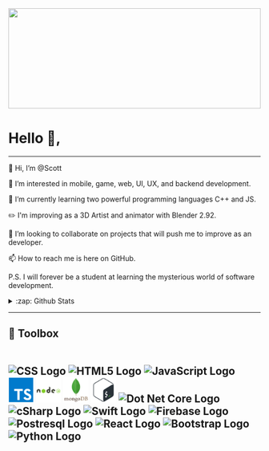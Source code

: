 <img height="200px" width="100%" src=https://www.designyourway.net/blog/wp-content/uploads/2018/12/programming-wallpaper4-700x438.jpg>

<!--
<p align="center">
   <a href="https://www.linkedin.com/in/lamontescott?lipi=urn%3Ali%3Apage%3Ad_flagship3_profile_view_base_contact_details%3BOsdbI1Z%2BRZS3k87PffWzqA%3D%3D">
   <img src="https://img.shields.io/badge/Linkedin-blue?style=flat-square&logo=linkedin&labelColor=blue">
   </a>
   <a href="https://lamontescott.github.io/personal-website/">
   <img src="">
   </a>
   <img src="https://img.shields.io/github/last-commit/lamontescott/personal-website?style=flat-square">
   <img src="https://img.shields.io/github/repo-size/lamontescott/personal-website?style=flat-square">
   </p>
-->
                                                                                                                                            
 <!--Donwload, other, Website, Github Last Commit, Github repo, Github repo size-->                                                                                                                                
<!--Allow Me to Introduce Myself -->
# Hello 👋, 

---
<!--Bio-->
<p>👋 Hi, I’m @Scott</p>
<p>👀 I’m interested in mobile, game, web, UI, UX, and backend development.</p>
<p>🌱 I’m currently learning two powerful programming languages C++ and JS.<p
<p>✏️ I'm improving as a 3D Artist and animator with Blender 2.92.</p>
<p>💞️ I’m looking to collaborate on projects that will push me to improve as an developer.</p>
<p>📫 How to reach me is here on GitHub.</p>
<p>P.S. I will forever be a student at learning the mysterious world of software development.</p>


 <!--Github Stats-->

<details>
    <summary>:zap: Github Stats </summary>
    
   
  <img align="center" src="https://github-readme-stats.vercel.app/api?username=lamontescott&theme=tokyonight&show_icons=true">
    
    
  <img align="center" src="https://github-readme-stats.vercel.app/api/top-langs/?username=lamontescott&layout=compact&theme=tokyonight">
   
</details>
         

         
         
---
<!--Toolbox-->
🧰 Toolbox
 <br>
 <br>
 <br>
<img src="https://cdn.worldvectorlogo.com/logos/css-3.svg" alt="CSS Logo" width="50" height="50">
<img src="https://cdn.worldvectorlogo.com/logos/html-1.svg" alt="HTML5 Logo" width="50" height="50"> 
<img src="https://user-images.githubusercontent.com/63941608/126529691-5761ecf0-ce7e-4aa3-b6b5-4965069055e4.png" alt="JavaScript Logo" width="50" height="50"> 
<img src="https://github.com/devicons/devicon/blob/master/icons/typescript/typescript-plain.svg" alt="Typescript Logo" width="50" height="50">
<img src="https://github.com/devicons/devicon/blob/master/icons/nodejs/nodejs-original-wordmark.svg" alt="Node.js Logo" width="50" height="50">
<img src="https://github.com/devicons/devicon/blob/master/icons/mongodb/mongodb-original-wordmark.svg" alt="MongoDB Logo" width="50" height="50">
<img src="https://github.com/devicons/devicon/blob/master/icons/bash/bash-original.svg" alt="Bash Logo" width="50" height="50">
<img src="https://github.com/lamontescott/devicon/blob/master/icons/dotnetcore/dotnetcore-original.svg" alt="Dot Net Core Logo" width="50" height="50">
<img src="https://github.com/lamontescott/devicon/blob/master/icons/csharp/csharp-original.svg" alt="cSharp Logo" width="50" height="50">
<img src="https://github.com/lamontescott/devicon/blob/master/icons/swift/swift-original.svg" alt="Swift Logo" width="50" height="50">
<img src="https://github.com/lamontescott/devicon/blob/master/icons/firebase/firebase-plain.svg" alt="Firebase Logo" width="50" height="50">
<img src="https://github.com/lamontescott/devicon/blob/master/icons/postgresql/postgresql-original.svg" alt="Postresql Logo" width="50" height="50">
<img src="https://github.com/lamontescott/devicon/blob/master/icons/react/react-original.svg" alt="React Logo" width="50" height="50">
<img src="https://github.com/lamontescott/devicon/blob/master/icons/bootstrap/bootstrap-plain.svg" alt="Bootstrap Logo" width="50" height="50">
<img src="https://github.com/lamontescott/devicon/blob/master/icons/python/python-original.svg" alt="Python Logo" width="50" height="50">
---

